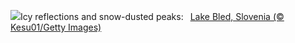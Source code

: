 ![](https://www.bing.com/th?id=OHR.LakeBledSnow_EN-GB9064661612_UHD.jpg&w=1000)Icy reflections and snow-dusted peaks:&nbsp;&ensp;[Lake Bled, Slovenia (© Kesu01/Getty Images)](https://www.bing.com/th?id=OHR.LakeBledSnow_EN-GB9064661612_UHD.jpg)
<br><br/>
